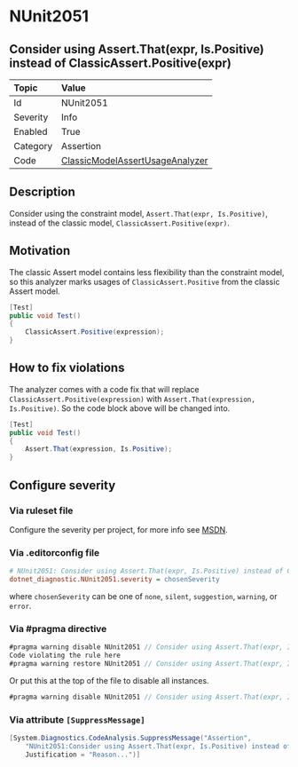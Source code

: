 # NUnit2051

## Consider using Assert.That(expr, Is.Positive) instead of ClassicAssert.Positive(expr)

| Topic    | Value
| :--      | :--
| Id       | NUnit2051
| Severity | Info
| Enabled  | True
| Category | Assertion
| Code     | [ClassicModelAssertUsageAnalyzer](https://github.com/nunit/nunit.analyzers/blob/master/src/nunit.analyzers/ClassicModelAssertUsage/ClassicModelAssertUsageAnalyzer.cs)

## Description

Consider using the constraint model, `Assert.That(expr, Is.Positive)`, instead of the classic model,
`ClassicAssert.Positive(expr)`.

## Motivation

The classic Assert model contains less flexibility than the constraint model,
so this analyzer marks usages of `ClassicAssert.Positive` from the classic Assert model.

```csharp
[Test]
public void Test()
{
    ClassicAssert.Positive(expression);
}
```

## How to fix violations

The analyzer comes with a code fix that will replace `ClassicAssert.Positive(expression)` with
`Assert.That(expression, Is.Positive)`. So the code block above will be changed into.

```csharp
[Test]
public void Test()
{
    Assert.That(expression, Is.Positive);
}
```

<!-- start generated config severity -->
## Configure severity

### Via ruleset file

Configure the severity per project, for more info see
[MSDN](https://learn.microsoft.com/en-us/visualstudio/code-quality/using-rule-sets-to-group-code-analysis-rules?view=vs-2022).

### Via .editorconfig file

```ini
# NUnit2051: Consider using Assert.That(expr, Is.Positive) instead of ClassicAssert.Positive(expr)
dotnet_diagnostic.NUnit2051.severity = chosenSeverity
```

where `chosenSeverity` can be one of `none`, `silent`, `suggestion`, `warning`, or `error`.

### Via #pragma directive

```csharp
#pragma warning disable NUnit2051 // Consider using Assert.That(expr, Is.Positive) instead of ClassicAssert.Positive(expr)
Code violating the rule here
#pragma warning restore NUnit2051 // Consider using Assert.That(expr, Is.Positive) instead of ClassicAssert.Positive(expr)
```

Or put this at the top of the file to disable all instances.

```csharp
#pragma warning disable NUnit2051 // Consider using Assert.That(expr, Is.Positive) instead of ClassicAssert.Positive(expr)
```

### Via attribute `[SuppressMessage]`

```csharp
[System.Diagnostics.CodeAnalysis.SuppressMessage("Assertion",
    "NUnit2051:Consider using Assert.That(expr, Is.Positive) instead of ClassicAssert.Positive(expr)",
    Justification = "Reason...")]
```
<!-- end generated config severity -->
